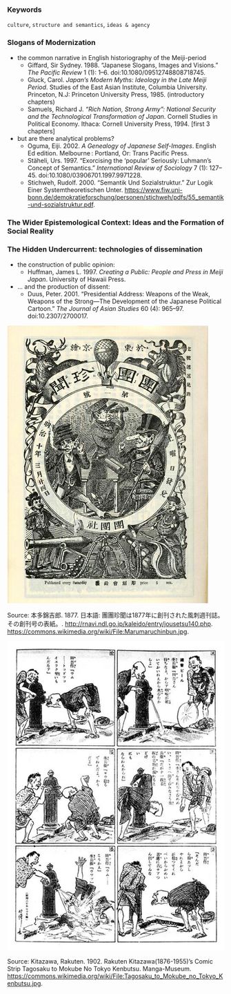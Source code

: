 ### Keywords
`culture`, `structure and semantics`, `ideas & agency`

### Slogans of Modernization
* the common narrative in English historiography of the Meiji-period
  * Giffard, Sir Sydney. 1988. “Japanese Slogans, Images and Visions.” *The Pacific Review* 1 (1): 1–6. doi:10.1080/09512748808718745.
  * Gluck, Carol. *Japan’s Modern Myths: Ideology in the Late Meiji Period*. Studies of the East Asian Institute, Columbia University. Princeton, N.J: Princeton University Press, 1985. (introductory chapters)
  * Samuels, Richard J. *“Rich Nation, Strong Army”: National Security and the Technological Transformation of Japan*. Cornell Studies in Political Economy. Ithaca: Cornell University Press, 1994. [first 3 chapters]
* but are there analytical problems?
  * Oguma, Eiji. 2002. *A Genealogy of Japanese Self-Images*. English Ed edition. Melbourne : Portland, Or: Trans Pacific Press.
  * Stäheli, Urs. 1997. “Exorcising the ‘popular’ Seriously: Luhmann’s Concept of Semantics.” *International Review of Sociology* 7 (1): 127–45. doi:10.1080/03906701.1997.9971228.
  * Stichweh, Rudolf. 2000. “Semantik Und Sozialstruktur.” Zur Logik Einer Systemtheoretischen Unter. https://www.fiw.uni-bonn.de/demokratieforschung/personen/stichweh/pdfs/55_semantik-und-sozialstruktur.pdf.

### The Wider Epistemological Context: Ideas and the Formation of Social Reality

### The Hidden Undercurrent: technologies of dissemination
* the construction of public opinion:
  * Huffman, James L. 1997. *Creating a Public: People and Press in Meiji Japan*. University of Hawaii Press.
* ... and the production of dissent:
  * Duus, Peter. 2001. “Presidential Address: Weapons of the Weak, Weapons of the Strong—The Development of the Japanese Political Cartoon.” *The Journal of Asian Studies* 60 (4): 965–97. doi:10.2307/2700017.
  
![Marumaru chinbun cover page](/img_Marumaruchinbun.jpg)

Source: 本多錦吉郎. 1877. 日本語: 團團珍聞は1877年に創刊された風刺週刊誌。その創刊号の表紙。. http://rnavi.ndl.go.jp/kaleido/entry/jousetsu140.php. https://commons.wikimedia.org/wiki/File:Marumaruchinbun.jpg.

!["Tagosaku to Mokube No Tokyo Kenbutsu"](/imgTagosaku_to_Mokube_no_Tokyo_Kenbutsu.jpg)

Source: Kitazawa, Rakuten. 1902. Rakuten Kitazawa(1876-1955)’s Comic Strip Tagosaku to Mokube No Tokyo Kenbutsu. Manga-Museum. https://commons.wikimedia.org/wiki/File:Tagosaku_to_Mokube_no_Tokyo_Kenbutsu.jpg.
